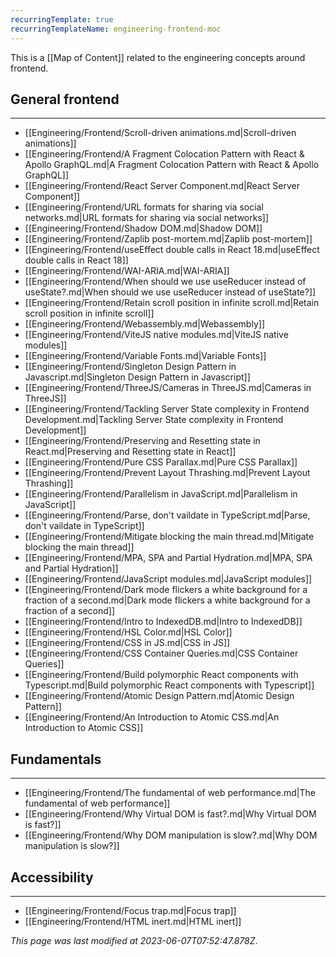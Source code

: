 ```yaml
---
recurringTemplate: true
recurringTemplateName: engineering-frontend-moc
---
```


This is a [[Map of Content]] related to the engineering concepts around frontend.

## General frontend
---
- [[Engineering/Frontend/Scroll-driven animations.md|Scroll-driven animations]]
- [[Engineering/Frontend/A Fragment Colocation Pattern with React & Apollo GraphQL.md|A Fragment Colocation Pattern with React & Apollo GraphQL]]
- [[Engineering/Frontend/React Server Component.md|React Server Component]]
- [[Engineering/Frontend/URL formats for sharing via social networks.md|URL formats for sharing via social networks]]
- [[Engineering/Frontend/Shadow DOM.md|Shadow DOM]]
- [[Engineering/Frontend/Zaplib post-mortem.md|Zaplib post-mortem]]
- [[Engineering/Frontend/useEffect double calls in React 18.md|useEffect double calls in React 18]]
- [[Engineering/Frontend/WAI-ARIA.md|WAI-ARIA]]
- [[Engineering/Frontend/When should we use useReducer instead of useState?.md|When should we use useReducer instead of useState?]]
- [[Engineering/Frontend/Retain scroll position in infinite scroll.md|Retain scroll position in infinite scroll]]
- [[Engineering/Frontend/Webassembly.md|Webassembly]]
- [[Engineering/Frontend/ViteJS native modules.md|ViteJS native modules]]
- [[Engineering/Frontend/Variable Fonts.md|Variable Fonts]]
- [[Engineering/Frontend/Singleton Design Pattern in Javascript.md|Singleton Design Pattern in Javascript]]
- [[Engineering/Frontend/ThreeJS/Cameras in ThreeJS.md|Cameras in ThreeJS]]
- [[Engineering/Frontend/Tackling Server State complexity in Frontend Development.md|Tackling Server State complexity in Frontend Development]]
- [[Engineering/Frontend/Preserving and Resetting state in React.md|Preserving and Resetting state in React]]
- [[Engineering/Frontend/Pure CSS Parallax.md|Pure CSS Parallax]]
- [[Engineering/Frontend/Prevent Layout Thrashing.md|Prevent Layout Thrashing]]
- [[Engineering/Frontend/Parallelism in JavaScript.md|Parallelism in JavaScript]]
- [[Engineering/Frontend/Parse, don't vaildate in TypeScript.md|Parse, don't vaildate in TypeScript]]
- [[Engineering/Frontend/Mitigate blocking the main thread.md|Mitigate blocking the main thread]]
- [[Engineering/Frontend/MPA, SPA and Partial Hydration.md|MPA, SPA and Partial Hydration]]
- [[Engineering/Frontend/JavaScript modules.md|JavaScript modules]]
- [[Engineering/Frontend/Dark mode flickers a white background for a fraction of a second.md|Dark mode flickers a white background for a fraction of a second]]
- [[Engineering/Frontend/Intro to IndexedDB.md|Intro to IndexedDB]]
- [[Engineering/Frontend/HSL Color.md|HSL Color]]
- [[Engineering/Frontend/CSS in JS.md|CSS in JS]]
- [[Engineering/Frontend/CSS Container Queries.md|CSS Container Queries]]
- [[Engineering/Frontend/Build polymorphic React components with Typescript.md|Build polymorphic React components with Typescript]]
- [[Engineering/Frontend/Atomic Design Pattern.md|Atomic Design Pattern]]
- [[Engineering/Frontend/An Introduction to Atomic CSS.md|An Introduction to Atomic CSS]]

## Fundamentals
---
- [[Engineering/Frontend/The fundamental of web performance.md|The fundamental of web performance]]
- [[Engineering/Frontend/Why Virtual DOM is fast?.md|Why Virtual DOM is fast?]]
- [[Engineering/Frontend/Why DOM manipulation is slow?.md|Why DOM manipulation is slow?]]

## Accessibility
---
- [[Engineering/Frontend/Focus trap.md|Focus trap]]
- [[Engineering/Frontend/HTML inert.md|HTML inert]]


*This page was last modified at 2023-06-07T07:52:47.878Z*.
